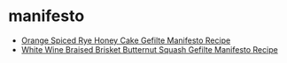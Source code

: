 # manifesto

 * [Orange Spiced Rye Honey Cake Gefilte Manifesto Recipe](../index/o/orange-spiced-rye-honey-cake-gefilte-manifesto-recipe.json)
 * [White Wine Braised Brisket Butternut Squash Gefilte Manifesto Recipe](../index/w/white-wine-braised-brisket-butternut-squash-gefilte-manifesto-recipe.json)
